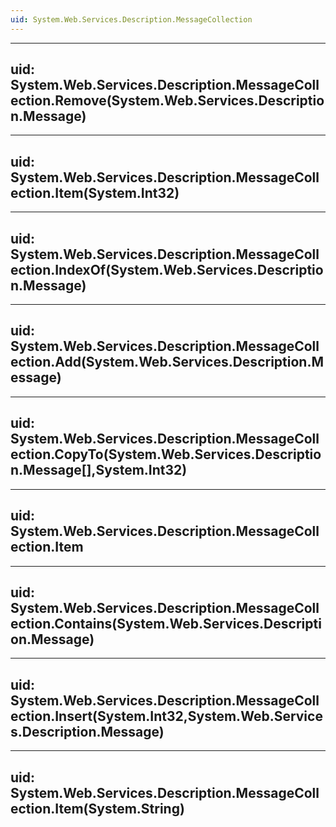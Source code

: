 ```yaml
---
uid: System.Web.Services.Description.MessageCollection
---
```


---
uid: System.Web.Services.Description.MessageCollection.Remove(System.Web.Services.Description.Message)
---

---
uid: System.Web.Services.Description.MessageCollection.Item(System.Int32)
---

---
uid: System.Web.Services.Description.MessageCollection.IndexOf(System.Web.Services.Description.Message)
---

---
uid: System.Web.Services.Description.MessageCollection.Add(System.Web.Services.Description.Message)
---

---
uid: System.Web.Services.Description.MessageCollection.CopyTo(System.Web.Services.Description.Message[],System.Int32)
---

---
uid: System.Web.Services.Description.MessageCollection.Item
---

---
uid: System.Web.Services.Description.MessageCollection.Contains(System.Web.Services.Description.Message)
---

---
uid: System.Web.Services.Description.MessageCollection.Insert(System.Int32,System.Web.Services.Description.Message)
---

---
uid: System.Web.Services.Description.MessageCollection.Item(System.String)
---
